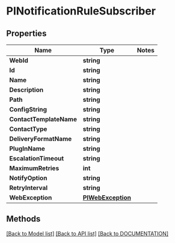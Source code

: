 # PINotificationRuleSubscriber

## Properties
Name | Type | Notes
------------ | ------------- | -------------
**WebId** | **string**
**Id** | **string**
**Name** | **string**
**Description** | **string**
**Path** | **string**
**ConfigString** | **string**
**ContactTemplateName** | **string**
**ContactType** | **string**
**DeliveryFormatName** | **string**
**PlugInName** | **string**
**EscalationTimeout** | **string**
**MaximumRetries** | **int**
**NotifyOption** | **string**
**RetryInterval** | **string**
**WebException** | **[**PIWebException**](../Model/PIWebException.md)**

## Methods
[[Back to Model list]](../../DOCUMENTATION.md#documentation-for-models) [[Back to API list]](../../DOCUMENTATION.md#documentation-for-api-endpoints) [[Back to DOCUMENTATION]](../../DOCUMENTATION.md)

